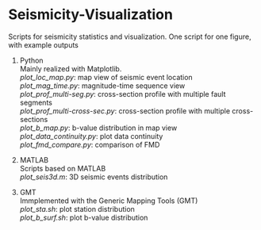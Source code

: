 # Seismicity-Visualization
Scripts for seismicity statistics and visualization. One script for one figure, with example outputs <br>

1. Python <br>
  Mainly realized with Matplotlib. <br>
  *plot_loc_map.py*: map view of seismic event location <br>
  *plot_mag_time.py*: magnitude-time sequence view <br>
  *plot_prof_multi-seg.py*: cross-section profile with multiple fault segments <br>
  *plot_prof_multi-cross-sec.py*: cross-section profile with multiple cross-sections <br>
  *plot_b_map.py*: b-value distribution in map view <br>
  *plot_data_continuity.py*: plot data continuity <br>
  *plot_fmd_compare.py*: comparison of FMD <br>

2. MATLAB <br>
  Scripts based on MATLAB <br>
  *plot_seis3d.m*: 3D seismic events distribution <br>

3. GMT <br>
  Immplemented with the Generic Mapping Tools (GMT) <br>
  *plot_sta.sh*: plot station distribution <br>
  *plot_b_surf.sh*: plot b-value distribution <br>
